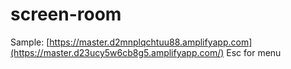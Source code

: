 # screen-room

Sample: [https://master.d2mnplqchtuu88.amplifyapp.com](https://master.d23ucy5w6cb8g5.amplifyapp.com/)
Esc for menu
